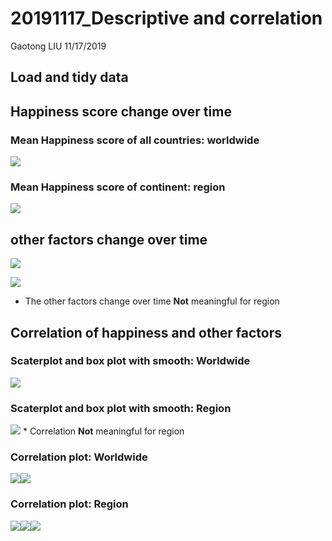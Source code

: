 20191117\_Descriptive and correlation
================
Gaotong LIU
11/17/2019

## Load and tidy data

## Happiness score change over time

### Mean Happiness score of all countries: worldwide

![](20191117_correlation_files/figure-gfm/unnamed-chunk-4-1.png)<!-- -->

### Mean Happiness score of continent: region

![](20191117_correlation_files/figure-gfm/unnamed-chunk-5-1.png)<!-- -->

## other factors change over time

![](20191117_correlation_files/figure-gfm/unnamed-chunk-6-1.png)<!-- -->

![](20191117_correlation_files/figure-gfm/unnamed-chunk-7-1.png)<!-- -->

  - The other factors change over time **Not** meaningful for region

## Correlation of happiness and other factors

### Scaterplot and box plot with smooth: Worldwide

![](20191117_correlation_files/figure-gfm/unnamed-chunk-8-1.png)<!-- -->

### Scaterplot and box plot with smooth: Region

![](20191117_correlation_files/figure-gfm/unnamed-chunk-9-1.png)<!-- -->
\* Correlation **Not** meaningful for
region

### Correlation plot: Worldwide

![](20191117_correlation_files/figure-gfm/unnamed-chunk-10-1.png)<!-- -->![](20191117_correlation_files/figure-gfm/unnamed-chunk-10-2.png)<!-- -->

### Correlation plot: Region

![](20191117_correlation_files/figure-gfm/unnamed-chunk-11-1.png)<!-- -->![](20191117_correlation_files/figure-gfm/unnamed-chunk-11-2.png)<!-- -->![](20191117_correlation_files/figure-gfm/unnamed-chunk-11-3.png)<!-- -->
